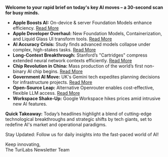 **Welcome to your rapid brief on today's key AI moves – a 30-second scan for busy minds.**

- **Apple Boosts AI:** On-device & server Foundation Models enhance efficiency. [Read More](https://machinelearning.apple.com/research/apple-foundation-models-2025-updates)  
- **Apple Developer Overhaul:** New Foundation Models, Containerization, and Liquid Glass UI transform tools. [Read More](https://www.apple.com/newsroom/2025/06/apple-supercharges-its-tools-and-technologies-for-developers/)  
- **AI Accuracy Crisis:** Study finds advanced models collapse under complex, high-stakes tasks. [Read More](https://www.theguardian.com/technology/2025/jun/09/apple-artificial-intelligence-ai-study-collapse)  
- **Long-Context Breakthrough:** Stanford’s "Cartridges" compress extended neural network contexts efficiently. [Read More](https://hazyresearch.stanford.edu/blog/2025-06-08-cartridges)  
- **Chip Revolution in China:** Mass production of the world’s first non-binary AI chip begins. [Read More](https://www.scmp.com/news/china/science/article/3313349/beyond-1s-and-0s-china-starts-mass-production-worlds-first-non-binary-ai-chip)  
- **Government AI Move:** UK's Gemini tech expedites planning decisions for infrastructure projects. [Read More](https://blog.google/around-the-globe/google-europe/united-kingdom/uk-government-harnesses-gemini-to-support-faster-planning-decisions/)  
- **Open-Source Leap:** Alternative Openrouter enables cost-effective, flexible LLM access. [Read More](https://llmgateway.io)  
- **Workspace Shake-Up:** Google Workspace hikes prices amid intrusive new AI features.

**Quick Takeaway:** Today’s headlines highlight a blend of cutting-edge technological breakthroughs and strategic shifts by tech giants, set to redefine AI's market and operational paradigms.

Stay Updated: Follow us for daily insights into the fast-paced world of AI!  

Keep innovating,  
The TuriLabs Newsletter Team